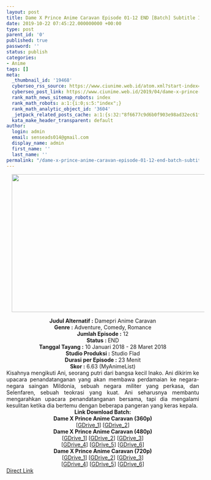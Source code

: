 ```yaml
---
layout: post
title: Dame X Prince Anime Caravan Episode 01-12 END [Batch] Subtitle Indonesia
date: 2019-10-22 07:45:22.000000000 +00:00
type: post
parent_id: '0'
published: true
password: ''
status: publish
categories:
- Anime
tags: []
meta:
  _thumbnail_id: '19468'
  cyberseo_rss_source: https://www.ciunime.web.id/atom.xml?start-index=2401&max-results=150
  cyberseo_post_link: https://www.ciunime.web.id/2019/04/dame-x-prince-anime-caravan-episode-01.html
  rank_math_news_sitemap_robots: index
  rank_math_robots: a:1:{i:0;s:5:"index";}
  rank_math_analytic_object_id: '3604'
  _jetpack_related_posts_cache: a:1:{s:32:"8f6677c9d6b0f903e98ad32ec61f8deb";a:2:{s:7:"expires";i:1643998407;s:7:"payload";a:0:{}}}
  kata_make_header_transparent: default
author:
  login: admin
  email: senseads014@gmail.com
  display_name: admin
  first_name: ''
  last_name: ''
permalink: "/dame-x-prince-anime-caravan-episode-01-12-end-batch-subtitle-indonesia/"
---
```

<div class="separator" style="clear: both; text-align: center;"><a href="https://3.bp.blogspot.com/-dWkhIYPDgEE/XK4MKD6tkxI/AAAAAAAAOq4/AfC_QtEQMOweNnSm4iSeX8YyHzPs94bWgCLcBGAs/s1600/Dame%2BX%2BPrince%2BAnime%2BCaravan.jpg" imageanchor="1" style="margin-left: 1em; margin-right: 1em;"><img border="0" data-original-height="720" data-original-width="1280" height="360" src="{{ site.baseurl }}/assets/2019/10/Dame%2BX%2BPrince%2BAnime%2BCaravan.jpg" width="640" /></a></div>
<p>
<div style="text-align: center;"><b>Judul</b><b><b> Alternatif</b> :</b> Damepri Anime Caravan</div>
<div style="text-align: center;"><b><b>Genre :</b></b> Adventure, Comedy, Romance</div>
<div style="text-align: center;"><b>Jumlah Episode :</b> 12<br /><b>Status :&nbsp;</b>END<br /><b>Tanggal Tayang :</b> 10 Januari 2018 - 28 Maret 2018<br /><b>Studio Produksi :</b> Studio Flad<br /><b>Durasi per Episode :</b> 23 Menit</div>
<div style="text-align: center;"><b>Skor :</b> 6.63 (MyAnimeList)</div>
<div style="text-align: center;"></div>
<div style="text-align: justify;">Kisahnya mengikuti Ani, seorang putri dari bangsa kecil Inako. Ani dikirim ke upacara penandatanganan yang akan membawa perdamaian ke negara-negara saingan Mildonia, sebuah negara militer yang perkasa, dan Selenfaren, sebuah teokrasi yang kuat. Ani seharusnya membantu mengarahkan upacara penandatanganan bersama, tapi dia mengalami kesulitan ketika dia bertemu dengan beberapa pangeran yang keras kepala.</div>
<div style="text-align: justify;"></div>
<div style="text-align: justify;"></div>
<div style="text-align: center;"><b>Link Download Batch:</b></div>
<div style="text-align: center;">
<div style="text-align: center;"><b>Dame X Prince Anime Caravan (360p)</b></div>
</div>
<div style="text-align: center;">[<a href="https://drive.google.com/uc?id=191gRbGxzy2FESK1ZZxN2sXyXr5Qam3Es" target="_blank" rel="noopener">GDrive_1</a>] [<a href="https://drive.google.com/uc?id=1AOz1Xhd54_VupcbSvMA5sPgTyIcOt8YN" target="_blank" rel="noopener">GDrive_2</a>]</div>
<div style="text-align: center;"></div>
<div style="text-align: center;"><b>Dame X Prince Anime Caravan (480p)</b><br />[<a href="https://drive.google.com/uc?id=12xzjyYsCOA-oI317hwDNKoOUl_KDMkMF" target="_blank" rel="noopener">GDrive_1</a>] [<a href="https://drive.google.com/uc?id=1wrmxeH4qqevEGDPZ_b4g83ebKyd_W9qE" target="_blank" rel="noopener">GDrive_2</a>] [<a href="https://drive.google.com/uc?id=1WWTbGf6tkk_CCmqw6kzh1zBcwmQEvgUc" target="_blank" rel="noopener">GDrive_3</a>]<br />[<a href="https://drive.google.com/uc?export=download&amp;id=1Hk8JuBvkJMpDAxot7EMMlelD2lfMR5f7" target="_blank" rel="noopener">GDrive_4</a>] [<a href="https://drive.google.com/uc?id=1pL16fbLwxIQ4knPxK-M8Rmd-cqaepjyH" target="_blank" rel="noopener">GDrive_5</a>] [<a href="https://drive.google.com/uc?id=1hneUDzXPIksxZydrlTQMHxVv0BGWpFJv" target="_blank" rel="noopener">GDrive_6</a>]</div>
<div style="text-align: center;"><b>Dame X Prince Anime Caravan (720p)</b><br />[<a href="https://drive.google.com/uc?id=1GSB7yQFJYvCHHkw12RwBGHzkSAJWpy-_" target="_blank" rel="noopener">GDrive_1</a>] [<a href="https://drive.google.com/uc?id=1sIIjYIi3iqaXwdGMq3Axt7dpMxFig_AD" target="_blank" rel="noopener">GDrive_2</a>] [<a href="https://drive.google.com/uc?id=1FKdm3TfLPRnDdJ_TjlTVoVJy_GS_X5MH" target="_blank" rel="noopener">GDrive_3</a>]<br />[<a href="https://drive.google.com/uc?export=download&amp;id=1_IxKfmwkck8fSzrTIGC4Qi5Dx0S3bWAT" target="_blank" rel="noopener">GDrive_4</a>] [<a href="https://drive.google.com/uc?id=1cONMorNibPhV9A5qTYx5HZRn6a55SCJi" target="_blank" rel="noopener">GDrive_5</a>] [<a href="https://drive.google.com/uc?export=download&amp;id=1R26aOJ63e-n3S-Iyl3SV5LGcIwbZkmIJ" target="_blank" rel="noopener">GDrive_6</a>]</div>
<link rel="stylesheet" href="https://cdnjs.cloudflare.com/ajax/libs/font-awesome/4.7.0/css/font-awesome.min.css" />
<div class="divbtn"> <a href="https://handymansurrender.com/fihup8buzv?key=94550f7ce39444073321dde3b8782f97" class="btn"><i class="fa fa-download"></i> Direct Link</a> </div>
